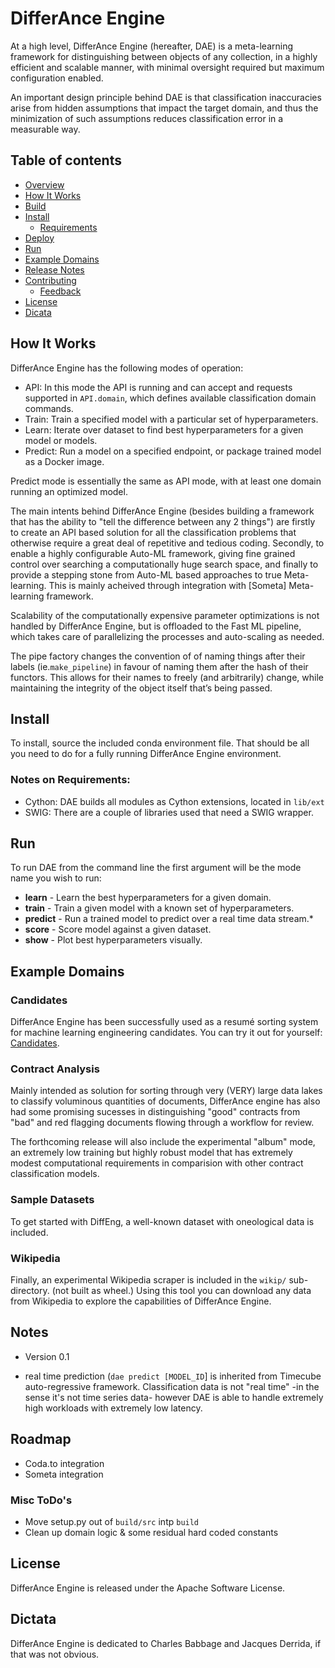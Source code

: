 # DifferAnce Engine

At a high level, DifferAnce Engine (hereafter, DAE) is a meta-learning framework for distinguishing between objects of any collection, in a highly efficient and scalable manner, with minimal oversight required but maximum configuration enabled.

An important design principle behind DAE is that classification inaccuracies arise from hidden assumptions that impact the target domain, and thus the minimization of such assumptions reduces classification error in a measurable way.


## Table of contents

  * [Overview](#differance-engine)
  * [How It Works](how-it-works)
  * [Build](#build)
  * [Install](#install)
     * [Requirements](#requirements)
  * [Deploy](#deploy)
  * [Run](#run)
  * [Example Domains](#example-domains)
  * [Release Notes](#notes)    
  * [Contributing](#contributing)
    * [Feedback](#feedback)    
  * [License](#license)  
  * [Dicata](#dicata)


## How It Works

DifferAnce Engine has the following modes of operation:
* API: In this mode the API is running and can accept and requests supported in `API.domain`, which defines available classification domain commands.
* Train: Train a specified model with a particular set of hyperparameters.
* Learn: Iterate over dataset to find best hyperparameters for a given model or models.
* Predict: Run a model on a specified endpoint, or package trained model as a Docker image.  

Predict mode is essentially the same as API mode, with at least one domain running an optimized model.

The main intents behind DifferAnce Engine (besides building a framework that has the ability to "tell the difference between any 2 things") are firstly to create an API based solution for all the classification problems that otherwise require a great deal of repetitive and tedious coding. Secondly, to enable a highly configurable Auto-ML framework, giving fine grained control over searching a computationally huge search space, and finally to provide a stepping stone from Auto-ML based approaches to true Meta-learning. This is mainly acheived through integration with [Someta] Meta-learning framework.

Scalability of the computationally expensive parameter optimizations is not handled by DifferAnce Engine, but is offloaded to the Fast ML pipeline, which takes care of parallelizing the processes and auto-scaling as needed.

The pipe factory changes the convention of of naming things after their labels (ie.`make_pipeline`) in favour of naming them after the hash of their functors. This allows for their names to freely (and arbitrarily) change, while maintaining the integrity of the object itself that’s being passed.


## Install

To install, source the included conda environment file. That should be all you need to do for a fully running DifferAnce Engine environment.

### Notes on Requirements:
* Cython: DAE builds all modules as Cython extensions, located in `lib/ext`
* SWIG: There are a couple of libraries used that need a SWIG wrapper.


## Run

To run DAE from the command line the first argument will be the mode name you wish to run:
* **learn** - Learn the best hyperparameters for a given domain.
* **train** - Train a given model with a known set of hyperparameters.
* **predict** - Run a trained model to predict over a real time data stream.*
* **score** - Score model against a given dataset.
* **show** - Plot best hyperparameters visually.


## Example Domains

### Candidates

DifferAnce Engine has been successfully used as a resumé sorting system for machine learning engineering candidates. You can try it out for yourself: [Candidates](https://github.com/ForestMars/Candidates).

### Contract Analysis

Mainly intended as solution for sorting through very (VERY) large data lakes to classify voluminous quantities of documents, DifferAnce engine has also had some promising sucesses in distinguishing "good" contracts from "bad" and red flagging documents flowing through a workflow for review.

The forthcoming release will also include the experimental "album" mode, an extremely low training but highly robust model that has extremely modest computational requirements in comparision with other contract classification models.

### Sample Datasets

To get started with DiffEng, a well-known dataset with oneological data is included.

### Wikipedia

Finally, an experimental Wikipedia scraper is included in the `wikip/` sub-directory. (not built as wheel.) Using this tool you can download any data from Wikipedia to explore the capabilities of DifferAnce Engine.


## Notes

* Version 0.1

* real time prediction (`dae predict [MODEL_ID`] is inherited from Timecube auto-regressive framework. Classification data is not "real time" -in the sense it's not time series data- however DAE is able to handle extremely high workloads with extremely low latency.


## Roadmap

* Coda.to integration
* Someta integration

### Misc ToDo's

* Move setup.py out of `build/src` intp `build`
* Clean up domain logic & some residual hard coded constants


## License

DifferAnce Engine is released under the Apache Software License.


## Dictata

DifferAnce Engine is dedicated to Charles Babbage and Jacques Derrida, if that was not obvious.
